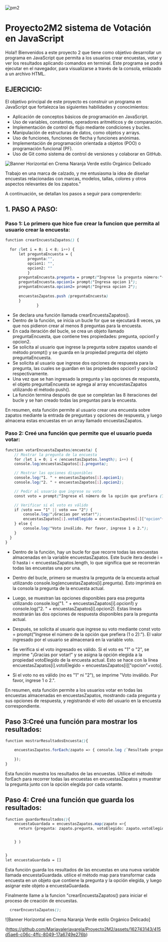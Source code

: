 ![pm2](https://github.com/Mariavaleriavarela/Proyecto2M2/assets/162743143/4aa002a8-3123-49fc-8316-d2055b3693d3)

# Proyecto2M2 sistema de Votación en JavaScript
Hola!! Bienvenidos a este proyecto 2 que tiene como objetivo desarrollar un programa en JavaScript que permita a los usuarios crear encuestas, votar y ver los resultados aplicando comandos en terminal. Este programa se podrá ejecutar en el navegador, para visualizarse a través de la consola, enlazado a un archivo HTML.


## EJERCICIO:
El objetivo principal de este proyecto es construir un programa en JavaScript que fortalezca las siguientes habilidades y conocimientos:

- Aplicación de conceptos básicos de programación en JavaScript.
- Uso de variables, constantes, operadores aritméticos y de comparación.
- Implementación de control de flujo mediante condiciones y bucles.
- Manipulación de estructuras de datos, como objetos y arrays.
- Uso de funciones, funciones de flecha y funciones anónimas.
- Implementación de programación orientada a objetos (POO) o programación funcional (PF).
- Uso de Git como sistema de control de versiones y colaborar en GitHub.


![Banner Horizontal en Crema Naranja Verde estilo Orgánico Delicado](https://github.com/Mariavaleriavarela/Proyecto2M2/assets/162743143/bf1fc960-32a0-4574-8415-676dae876199)


Trabajo en una marca de calzado, y me entusiasma la idea de diseñar encuestas relacionadas con marcas, modelos, tallas, colores y otros aspectos relevantes de los zapatos."

A continuación, se detallan los pasos a seguir para comprenderlo:

## 1. PASO A PASO:
### Paso 1: Lo primero que hice fue crear la funcion que permita al usuario crear la encuesta:

  ```scss
  function crearEncuestaZapatos() {
    
    for (let i = 0; i < 8; i++) {
        let preguntaEncuesta = {
            pregunta:"",
            opcion1: "",
            opcion2: ""
            }
        preguntaEncuesta.pregunta = prompt("Ingrese la pregunta número:"+ (i + 1) + "sobre zapatos")
        preguntaEncuesta.opcion1= prompt("Ingresa opcion 1");
        preguntaEncuesta.opcion2= prompt("Ingresa opcion 2");
    
        encuestasZapatos.push (preguntaEncuesta)
        }
                }
  ```

- Se declara una función llamada crearEncuestaZapatos().
- Dentro de la función, se inicia un bucle for que se ejecutará 8 veces, ya que nos pidieron crear al menos 8 preguntas para la encuesta.
- En cada iteración del bucle, se crea un objeto llamado preguntaEncuesta, que contiene tres propiedades: pregunta, opcion1 y opcion2.
- Se solicita al usuario que ingrese la pregunta sobre zapatos usando el método prompt() y se guarda en la propiedad pregunta del objeto preguntaEncuesta.
- Se solicita al usuario que ingrese dos opciones de respuesta para la pregunta, las cuales se guardan en las propiedades opcion1 y opcion2 respectivamente.
- Una vez que se han ingresado la pregunta y las opciones de respuesta, el objeto preguntaEncuesta se agrega al array encuestasZapatos utilizando el método push().
- La función termina después de que se completan las 8 iteraciones del bucle y se han creado todas las preguntas para la encuesta.
  
En resumen, esta función permite al usuario crear una encuesta sobre zapatos mediante la entrada de preguntas y opciones de respuesta, y luego almacena estas encuestas en un array llamado encuestasZapatos.

  
### Paso 2: Creé una función que permite que el usuario pueda votar:

```scss
function votarEncuestaZapatos(encuesta) {
    // Mostrar la pregunta de la encuesta
    for (let i = 0; i < (encuestasZapatos.length); i++) {
    console.log(encuestasZapatos[i].pregunta);

    // Mostrar las opciones disponibles
    console.log("1. " + encuestasZapatos[i].opcion1);
    console.log("2. " + encuestasZapatos[i].opcion2);

    // Pedir al usuario que ingrese su voto
    const voto = prompt("Ingrese el número de la opción que prefiera (1 o 2):");

    // Verificar si el voto es válido
    if (voto === "1" || voto === "2") {
        console.log("¡Gracias por votar!");
        encuestasZapatos[i].votoElegido = encuestasZapatos[i]["opcion"+voto]
    } else {
        console.log("Voto inválido. Por favor, ingrese 1 o 2.");
    }
  }
}
  ```

- Dentro de la función, hay un bucle for que recorre todas las encuestas almacenadas en la variable encuestasZapatos. Este bucle itera desde i = 0 hasta i < encuestasZapatos.length, lo que significa que se recorrerán todas las encuestas una por una.

- Dentro del bucle, primero se muestra la pregunta de la encuesta actual utilizando console.log(encuestasZapatos[i].pregunta). Esto imprimirá en la consola la pregunta de la encuesta actual.

- Luego, se muestran las opciones disponibles para esa pregunta utilizando console.log("1. " + encuestasZapatos[i].opcion1) y console.log("2. " + encuestasZapatos[i].opcion2). Estas líneas mostrarán las dos opciones de respuesta disponibles para la pregunta actual.

- Después, se solicita al usuario que ingrese su voto mediante const voto = prompt("Ingrese el número de la opción que prefiera (1 o 2):"). El valor ingresado por el usuario se almacenará en la variable voto.

- Se verifica si el voto ingresado es válido. Si el voto es "1" o "2", se imprime "¡Gracias por votar!" y se asigna la opción elegida a la propiedad votoElegido de la encuesta actual. Esto se hace con la línea encuestasZapatos[i].votoElegido = encuestasZapatos[i]["opcion"+voto].

- Si el voto no es válido (no es "1" ni "2"), se imprime "Voto inválido. Por favor, ingrese 1 o 2.".

 En resumen, esta función permite a los usuarios votar en todas las encuestas almacenadas en encuestasZapatos, mostrando cada pregunta y sus opciones de respuesta, y registrando el voto del usuario en la encuesta correspondiente.


##  Paso 3:Creé una función para mostrar los resultados:

```scss
function mostrarResultadosEncuesta(){

    encuestasZapatos.forEach(zapato => { console.log (`Resultado pregunta ${zapato.pregunta}: ${zapato.votoElegido}`)
        
    });
}

  ```
Esta función muestra los resultados de las encuestas. Utilice el método forEach para recorrer todas las encuestas en encuestasZapatos y muestrar la pregunta junto con la opción elegida por cada votante.

##  Paso 4: Creé una función que guarda los resultados:

```scss
function guardarResultados(){
    encuestaGuardada = encuestasZapatos.map(zapato =>{ 
      return {pregunta: zapato.pregunta, votoElegido: zapato.votoElegido}


    } )


}
let encuestaGuardada = []

  ```
Esta función guarda los resultados de las encuestas en una nueva variable llamada encuestaGuardada. utilice el método map para transformar cada encuesta en un objeto que contiene la pregunta y la opción elegida, y luego asignar este objeto a encuestaGuardada.

Finalmente llame a la funcion "crearEncuestaZapatos() para iniciar el proceso de creación de encuestas.

```scss 
  crearEncuestaZapatos();
 ```
![Banner Horizontal en Crema Naranja Verde estilo Orgánico Delicado]

(https://github.com/Mariavaleriavarela/Proyecto2M2/assets/162743143/415d5ae6-c06c-4ffc-8049-17a6749e276b)


